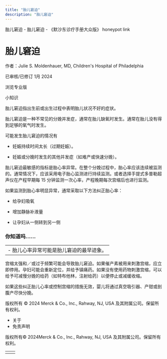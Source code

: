 ```yaml
---
title: "胎儿窘迫"
description: "胎儿窘迫"
---
```


﻿胎儿窘迫 \- 胎儿窘迫 \- 《默沙东诊疗手册大众版》 honeypot link

# 胎儿窘迫

作者：Julie S. Moldenhauer, MD, Children's Hospital of Philadelphia

已审核/已修订 1月 2024

浏览专业版

小知识

胎儿窘迫指出生前或出生过程中表明胎儿状况不好的症状。

胎儿窘迫是一种不常见的分娩并发症，通常在胎儿缺氧时发生。通常在胎儿没有得到足够的氧气时发生。

可能发生胎儿窘迫的情况有

- 妊娠持续时间太长（过期妊娠）。

- 妊娠或分娩时发生的其他并发症（如难产或快速分娩）。


胎儿窘迫最敏感的指标是胎心率异常。在整个分娩过程中，胎心率应该连续被监测的。通常情况下，应该采用电子胎心监测进行持续监测。或者选择手提式多普勒超声仪在产程早期每 15 分钟监测一次心率，产程晚期每次宫缩后也进行监测。

如果监测到胎心率明显异常，通常采取以下方法纠正胎心率：

- 给孕妇吸氧

- 增加静脉补液量

- 让孕妇从一侧转到另一侧


### 你知道吗……

|     |
| --- |
| - 胎儿心率异常可能是胎儿窘迫的最早迹象。 |

宫缩太强和／或过于频繁可能会导致胎儿窘迫。如果催产素被用来刺激宫缩，应立即停用。孕妇可能会重新定位，并给予镇痛药。如果没有使用药物刺激宫缩，可以给予可减慢分娩的给药（如特布他林，注射给药）以便停止或减缓收缩。

如果这些纠正胎儿心率或控制宫缩的措施无效，婴儿将通过真空吸引器、产钳或剖腹产尽快分娩。



版权所有 © 2024
Merck & Co., Inc., Rahway, NJ, USA 及其附属公司。保留所有权利。

- 关于
- 免责声明

版权所有© 2024Merck & Co., Inc., Rahway, NJ, USA 及其附属公司。保留所有权利。

|     |     |
| --- | --- |
|  |  |
